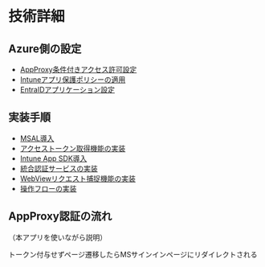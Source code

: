 # 技術詳細

## Azure側の設定

- [AppProxy条件付きアクセス許可設定](./proxy_ca_grant.md)
- [Intuneアプリ保護ポリシーの適用](./intune-app-protection-policy.md)
- [EntraIDアプリケーション設定](./entra-id-app.md)

## 実装手順

- [MSAL導入](./msal.md)
- [アクセストークン取得機能の実装](./acquire-token.md)
- [Intune App SDK導入](./intune-sdk.md)
- [統合認証サービスの実装](./auth-service.md)
- [WebViewリクエスト捕捉機能の実装](./webview-intercept-request.md)
- [操作フローの実装](./operation-flow.md)

## AppProxy認証の流れ

（本アプリを使いながら説明）

トークン付与せずページ遷移したらMSサインインページにリダイレクトされる
